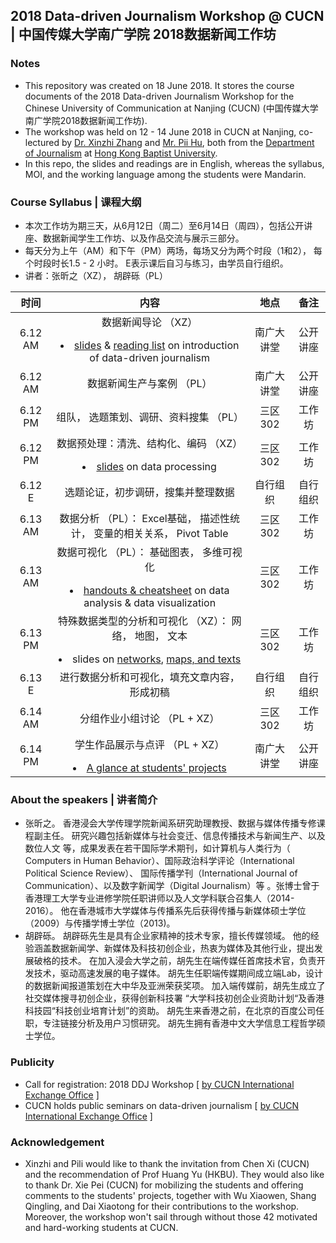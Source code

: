 ## 2018 Data-driven Journalism Workshop @ CUCN | 中国传媒大学南广学院 2018数据新闻工作坊

### Notes
 - This repository was created on 18 June 2018. It stores the course documents of the 2018 Data-driven Journalism Workshop for the Chinese University of Communication at Nanjing (CUCN) (中国传媒大学南广学院2018数据新闻工作坊).
 - The workshop was held on 12 - 14 June 2018 in CUCN at Nanjing, co-lectured by [Dr. Xinzhi Zhang](http://www.jour.hkbu.edu.hk/eng/people/dr-xinzhi-zhang/) and [Mr. Pii Hu](http://www.jour.hkbu.edu.hk/eng/people/mr-pili-hu/), both from the [Department of Journalism](http://www.jour.hkbu.edu.hk/eng/) at [Hong Kong Baptist University](http://www.hkbu.edu.hk).  
 - In this repo, the slides and readings are in English, whereas the syllabus, MOI, and the working language among the students were Mandarin.

### Course Syllabus | 课程大纲
 - 本次工作坊为期三天，从6月12日（周二）至6月14日（周四），包括公开讲座、数据新闻学生工作坊、以及作品交流与展示三部分。
 - 每天分为上午（AM）和下午（PM）两场，每场又分为两个时段（1和2）， 每个时段时长1.5 - 2 小时。 E表示课后自习与练习，由学员自行组织。
 - 讲者：张昕之（XZ）， 胡辟砾（PL）

| 时间 | 内容 | 地点 | 备注 |
| :---: | :---: | :---: | :---: |
| 6.12 AM | 数据新闻导论 （XZ） <p><li>[slides](slides/Notes_CUCNDDJ_1_Intro.pdf) & [reading list](slides/CUCNDDJ_Readinglist_2018.docx) on introduction of data-driven journalism  | 南广大讲堂 | 公开讲座 |
| 6.12 AM | 数据新闻生产与案例 （PL） | 南广大讲堂 | 公开讲座 |
| 6.12 PM | 组队， 选题策划、调研、资料搜集 （PL） | 三区302 | 工作坊 |
| 6.12 PM | 数据预处理：清洗、结构化、编码 （XZ）<p><li>[slides](slides/Notes_CUCNDDJ_4_Processing.pdf) on data processing | 三区302 | 工作坊|
| 6.12 E | 选题论证，初步调研，搜集并整理数据 | 自行组织 | 自行组织
| 6.13 AM | 数据分析 （PL）： Excel基础， 描述性统计， 变量的相关关系， Pivot Table | 三区302 | 工作坊 |
| 6.13 AM | 数据可视化 （PL）： 基础图表， 多维可视化 <p><li>[handouts & cheatsheet](slides/Notes_CUCNDDJ_2,3,5,6_Analysis&DataViz.pdf) on data analysis & data visualization | 三区302 | 工作坊 |
| 6.13 PM | 特殊数据类型的分析和可视化 （XZ）： 网络， 地图， 文本 <p><li>slides on [networks](slides/Notes_CUCNDDJ_7a_Network.pdf), [maps, and texts](slides/Notes_CUCNDDJ_7b_Text+Map.pdf) | 三区302 | 工作坊 |
| 6.13 E | 进行数据分析和可视化，填充文章内容，形成初稿 | 自行组织 | 自行组织 |
| 6.14 AM | 分组作业小组讨论 （PL + XZ） | 三区302 | 工作坊 |
| 6.14 PM | 学生作品展示与点评 （PL + XZ） <p><li>[A glance at students' projects](stdprojs/stdprojs_title.md)| 南广大讲堂 | 公开讲座 |

### About the speakers | 讲者简介
- 张昕之。 香港浸会大学传理学院新闻系研究助理教授、数据与媒体传播专修课程副主任。 研究兴趣包括新媒体与社会变迁、信息传播技术与新闻生产、以及数位人文 等，成果发表在若干国际学术期刊，如计算机与人类行为（ Computers in Human Behavior）、国际政治科学评论（International Political Science Review）、 国际传播学刊（International Journal of Communication）、以及数字新闻学（Digital Journalism）等  。张博士曾于香港理工大学专业进修学院任职讲师以及人文学科联合召集人（2014-2016）。 他在香港城市大学媒体与传播系先后获得传播与新媒体硕士学位（2009）与传播学博士学位（2013)。
- 胡辟砾。 胡辟砾先生是具有企业家精神的技术专家，擅长传媒领域。 他的经验涵盖数据新闻学、新媒体及科技初创企业，热衷为媒体及其他行业，提出发展破格的技术。 在加入浸会大学之前，胡先生在端传媒任首席技术官，负责开发技术，驱动高速发展的电子媒体。 胡先生任职端传媒期间成立端Lab，设计的数据新闻报道策划在大中华及亚洲荣获奖项。 加入端传媒前，胡先生成立了社交媒体搜寻初创企业，获得创新科技署 “大学科技初创企业资助计划“及香港科技园“科技创业培育计划”的资助。 胡先生来香港之前，在北京的百度公司任职，专注链接分析及用户习惯研究。 胡先生拥有香港中文大学信息工程哲学硕士学位。

### Publicity
- Call for registration: 2018 DDJ Workshop [ [by CUCN International Exchange Office](https://mp.weixin.qq.com/s/SNfNjufoqIWkuQLe6XNarA) ]
- CUCN holds public seminars on data-driven journalism [ [by CUCN International Exchange Office](https://mp.weixin.qq.com/s/7D0uK8C3EIxZ3RZDJI1L-g) ]

### Acknowledgement
- Xinzhi and Pili would like to thank the invitation from Chen Xi (CUCN) and the recommendation of Prof Huang Yu (HKBU). They would also like to thank Dr. Xie Pei (CUCN) for mobilizing the students and offering comments to the students' projects, together with Wu Xiaowen, Shang Qingling, and Dai Xiaotong for their contributions to the workshop. Moreover, the workshop won't sail through without those 42 motivated and hard-working students at CUCN.
